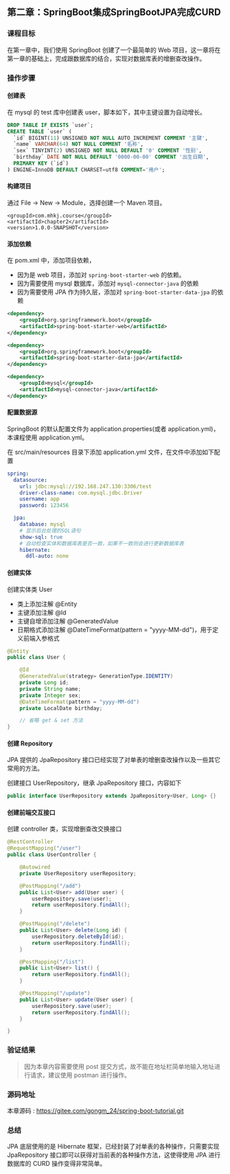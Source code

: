 第二章：SpringBoot集成SpringBootJPA完成CURD
---

### 课程目标

在第一章中，我们使用 SpringBoot 创建了一个最简单的 Web 项目，这一章将在第一章的基础上，完成跟数据库的结合，实现对数据库表的增删查改操作。

### 操作步骤

#### 创建表

在 mysql 的 test 库中创建表 user，脚本如下，其中主键设置为自动增长。

```sql
DROP TABLE IF EXISTS `user`;
CREATE TABLE `user` (
  `id` BIGINT(11) UNSIGNED NOT NULL AUTO_INCREMENT COMMENT '主键',
  `name` VARCHAR(64) NOT NULL COMMENT '名称',
  `sex` TINYINT(2) UNSIGNED NOT NULL DEFAULT '0' COMMENT '性别',
  `birthday` DATE NOT NULL DEFAULT '0000-00-00' COMMENT '出生日期',
  PRIMARY KEY (`id`)
) ENGINE=InnoDB DEFAULT CHARSET=utf8 COMMENT='用户';
```

#### 构建项目

通过 File -> New -> Module，选择创建一个 Maven 项目。

```
<groupId>com.mhkj.course</groupId>
<artifactId>chapter2</artifactId>
<version>1.0.0-SNAPSHOT</version>
```

#### 添加依赖

在 pom.xml 中，添加项目依赖，

 - 因为是 web 项目，添加对 `spring-boot-starter-web` 的依赖。
 - 因为需要使用 mysql 数据库，添加对 `mysql-connector-java` 的依赖
 - 因为需要使用 JPA 作为持久层，添加对 `spring-boot-starter-data-jpa` 的依赖

```xml
<dependency>
    <groupId>org.springframework.boot</groupId>
    <artifactId>spring-boot-starter-web</artifactId>
</dependency>

<dependency>
    <groupId>org.springframework.boot</groupId>
    <artifactId>spring-boot-starter-data-jpa</artifactId>
</dependency>

<dependency>
    <groupId>mysql</groupId>
    <artifactId>mysql-connector-java</artifactId>
</dependency>
```

#### 配置数据源

SpringBoot 的默认配置文件为 application.properties(或者 application.yml)，本课程使用 application.yml。

在 src/main/resources 目录下添加 application.yml 文件，在文件中添加如下配置

```yaml
spring:
  datasource:
    url: jdbc:mysql://192.168.247.130:3306/test
    driver-class-name: com.mysql.jdbc.Driver
    username: app
    password: 123456

  jpa:
    database: mysql
    # 显示后台处理的SQL语句
    show-sql: true
    # 自动检查实体和数据库表是否一致，如果不一致则会进行更新数据库表
    hibernate:
      ddl-auto: none
```

#### 创建实体

创建实体类 User

 - 类上添加注解 @Entity
 - 主键添加注解 @Id
 - 主键自增添加注解 @GeneratedValue
 - 日期格式添加注解 @DateTimeFormat(pattern = "yyyy-MM-dd")，用于定义前端入参格式

```java
@Entity
public class User {

    @Id
    @GeneratedValue(strategy= GenerationType.IDENTITY)
    private Long id;
    private String name;
    private Integer sex;
    @DateTimeFormat(pattern = "yyyy-MM-dd")
    private LocalDate birthday;

    // 省略 get & set 方法
}
```

#### 创建 Repository

JPA 提供的 JpaRepository 接口已经实现了对单表的增删查改操作以及一些其它常用的方法。

创建接口 UserRepository，继承 JpaRepository 接口，内容如下

```java
public interface UserRepository extends JpaRepository<User, Long> {}
```

#### 创建前端交互接口

创建 controller 类，实现增删查改交换接口

```java
@RestController
@RequestMapping("/user")
public class UserController {

    @Autowired
    private UserRepository userRepository;

    @PostMapping("/add")
    public List<User> add(User user) {
        userRepository.save(user);
        return userRepository.findAll();
    }

    @PostMapping("/delete")
    public List<User> delete(Long id) {
        userRepository.deleteById(id);
        return userRepository.findAll();
    }

    @PostMapping("/list")
    public List<User> list() {
        return userRepository.findAll();
    }

    @PostMapping("/update")
    public List<User> update(User user) {
        userRepository.save(user);
        return userRepository.findAll();
    }

}
```

### 验证结果

> 因为本章内容需要使用 post 提交方式，故不能在地址栏简单地输入地址进行请求，建议使用 postman 进行操作。

### 源码地址

本章源码 : <https://gitee.com/gongm_24/spring-boot-tutorial.git>

### 总结

JPA 底层使用的是 Hibernate 框架，已经封装了对单表的各种操作，只需要实现 JpaRepository 接口即可以获得对当前表的各种操作方法，这使得使用 JPA 进行数据库的 CURD 操作变得非常简单。